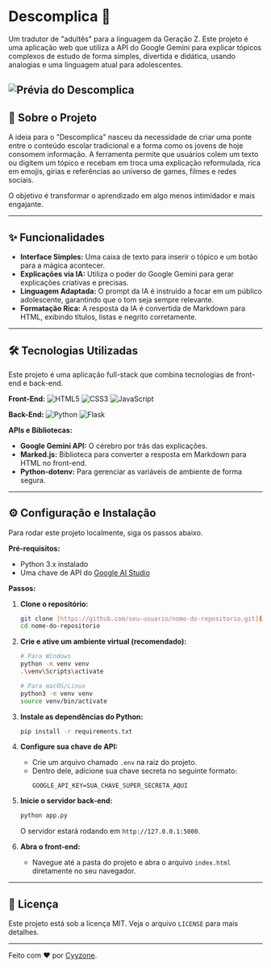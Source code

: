 # Descomplica 🚀

Um tradutor de "adultês" para a linguagem da Geração Z. Este projeto é uma aplicação web que utiliza a API do Google Gemini para explicar tópicos complexos de estudo de forma simples, divertida e didática, usando analogias e uma linguagem atual para adolescentes.

![Prévia do Descomplica](https://i.imgur.com/8Q898r7.png) 
---

## 🎯 Sobre o Projeto

A ideia para o "Descomplica" nasceu da necessidade de criar uma ponte entre o conteúdo escolar tradicional e a forma como os jovens de hoje consomem informação. A ferramenta permite que usuários colem um texto ou digitem um tópico e recebam em troca uma explicação reformulada, rica em emojis, gírias e referências ao universo de games, filmes e redes sociais.

O objetivo é transformar o aprendizado em algo menos intimidador e mais engajante.

---

## ✨ Funcionalidades

* **Interface Simples:** Uma caixa de texto para inserir o tópico e um botão para a mágica acontecer.
* **Explicações via IA:** Utiliza o poder do Google Gemini para gerar explicações criativas e precisas.
* **Linguagem Adaptada:** O prompt da IA é instruído a focar em um público adolescente, garantindo que o tom seja sempre relevante.
* **Formatação Rica:** A resposta da IA é convertida de Markdown para HTML, exibindo títulos, listas e negrito corretamente.

---

## 🛠️ Tecnologias Utilizadas

Este projeto é uma aplicação full-stack que combina tecnologias de front-end e back-end.

**Front-End:**
![HTML5](https://img.shields.io/badge/HTML5-E34F26?style=for-the-badge&logo=html5&logoColor=white)
![CSS3](https://img.shields.io/badge/CSS3-1572B6?style=for-the-badge&logo=css3&logoColor=white)
![JavaScript](https://img.shields.io/badge/JavaScript-F7DF1E?style=for-the-badge&logo=javascript&logoColor=black)

**Back-End:**
![Python](https://img.shields.io/badge/Python-3776AB?style=for-the-badge&logo=python&logoColor=white)
![Flask](https://img.shields.io/badge/Flask-000000?style=for-the-badge&logo=flask&logoColor=white)

**APIs e Bibliotecas:**
* **Google Gemini API:** O cérebro por trás das explicações.
* **Marked.js:** Biblioteca para converter a resposta em Markdown para HTML no front-end.
* **Python-dotenv:** Para gerenciar as variáveis de ambiente de forma segura.

---

## ⚙️ Configuração e Instalação

Para rodar este projeto localmente, siga os passos abaixo.

**Pré-requisitos:**
* Python 3.x instalado
* Uma chave de API do [Google AI Studio](https://aistudio.google.com/)

**Passos:**

1.  **Clone o repositório:**
    ```bash
    git clone [https://github.com/seu-usuario/nome-do-repositorio.git](https://github.com/seu-usuario/nome-do-repositorio.git)
    cd nome-do-repositorio
    ```

2.  **Crie e ative um ambiente virtual (recomendado):**
    ```bash
    # Para Windows
    python -m venv venv
    .\venv\Scripts\activate

    # Para macOS/Linux
    python3 -m venv venv
    source venv/bin/activate
    ```

3.  **Instale as dependências do Python:**
    ```bash
    pip install -r requirements.txt
    ```

4.  **Configure sua chave de API:**
    * Crie um arquivo chamado `.env` na raiz do projeto.
    * Dentro dele, adicione sua chave secreta no seguinte formato:
        ```
        GOOGLE_API_KEY=SUA_CHAVE_SUPER_SECRETA_AQUI
        ```

5.  **Inicie o servidor back-end:**
    ```bash
    python app.py
    ```
    O servidor estará rodando em `http://127.0.0.1:5000`.

6.  **Abra o front-end:**
    * Navegue até a pasta do projeto e abra o arquivo `index.html` diretamente no seu navegador.

---

## 📄 Licença

Este projeto está sob a licença MIT. Veja o arquivo `LICENSE` para mais detalhes.

---

Feito com ❤️ por [Cyyzone](https://github.com/cyyzone).
